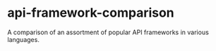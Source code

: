 # api-framework-comparison
A comparison of an assortment of popular API frameworks in various languages.
